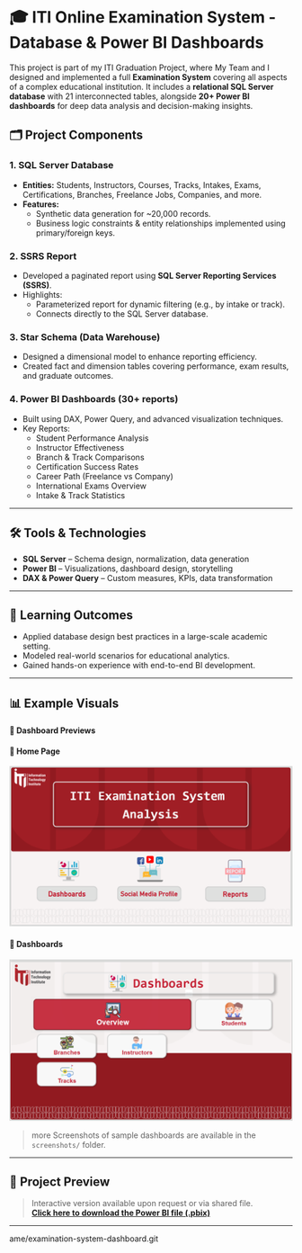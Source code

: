 # 
# 🎓 ITI Online Examination System -  Database & Power BI Dashboards

This project is part of my ITI Graduation Project, where My Team and I designed and implemented a full **Examination System** covering all aspects of a complex educational institution. It includes a **relational SQL Server database** with 21 interconnected tables, alongside **20+ Power BI dashboards** for deep data analysis and decision-making insights.


## 🗂️ Project Components

### 1. **SQL Server Database**
- **Entities:** Students, Instructors, Courses, Tracks, Intakes, Exams, Certifications, Branches, Freelance Jobs, Companies, and more.
- **Features:**
  - Synthetic data generation for ~20,000 records.
  - Business logic constraints & entity relationships implemented using primary/foreign keys.

### 2. **SSRS Report**
- Developed a paginated report using **SQL Server Reporting Services (SSRS)**.
- Highlights:
  - Parameterized report for dynamic filtering (e.g., by intake or track).
  - Connects directly to the SQL Server database.

### 3. **Star Schema (Data Warehouse)**
- Designed a dimensional model to enhance reporting efficiency.
- Created fact and dimension tables covering performance, exam results, and graduate outcomes.

### 4. **Power BI Dashboards (30+ reports)**
- Built using DAX, Power Query, and advanced visualization techniques.
- Key Reports:
  - Student Performance Analysis
  - Instructor Effectiveness
  - Branch & Track Comparisons
  - Certification Success Rates
  - Career Path (Freelance vs Company)
  - International Exams Overview
  - Intake & Track Statistics

---

## 🛠️ Tools & Technologies

- **SQL Server** – Schema design, normalization, data generation
- **Power BI** – Visualizations, dashboard design, storytelling
- **DAX & Power Query** – Custom measures, KPIs, data transformation
---

## 📌 Learning Outcomes

- Applied database design best practices in a large-scale academic setting.
- Modeled real-world scenarios for educational analytics.
- Gained hands-on experience with end-to-end BI development.

---

## 📊 Example Visuals

#### 📸 Dashboard Previews

#### 📍 Home Page
![Project 3 Dashboard](screenshots/project%203.png)

#### 📍 Dashboards
![Project 4 Dashboard](screenshots/project%204.png)

> more Screenshots of sample dashboards are available in the `screenshots/` folder.

---

## 🔗 Project Preview

> Interactive version available upon request or via shared file.  
> **[Click here to download the Power BI file (.pbix)](your_download_link_here)**  
---

ame/examination-system-dashboard.git

